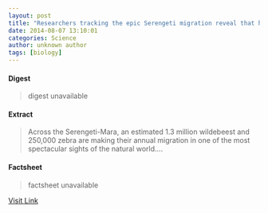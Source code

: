 ```yaml
---
layout: post
title: "Researchers tracking the epic Serengeti migration reveal that humans have greater impact than food or predators"
date: 2014-08-07 13:10:01
categories: Science
author: unknown author
tags: [biology]
---
```



#### Digest
>digest unavailable

#### Extract
>Across the Serengeti-Mara, an estimated 1.3 million wildebeest and 250,000 zebra are making their annual migration in one of the most spectacular sights of the natural world....

#### Factsheet
>factsheet unavailable

[Visit Link](http://phys.org/news326620529.html)


